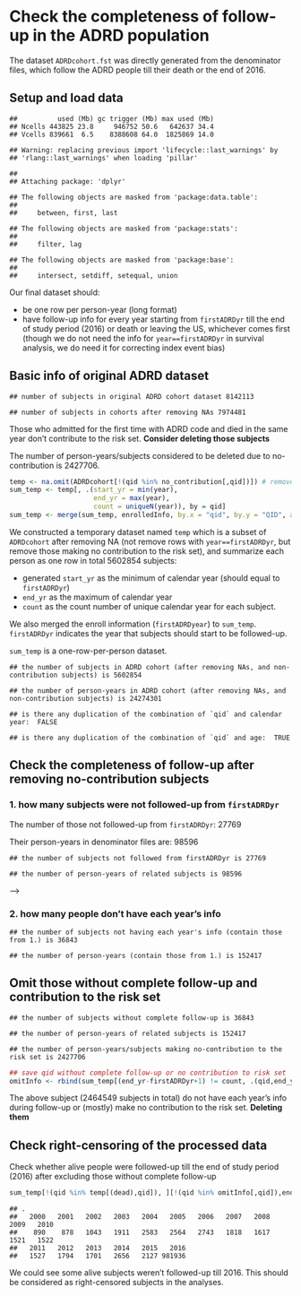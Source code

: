 Check the completeness of follow-up in the ADRD population
================

The dataset `ADRDcohort.fst` was directly generated from the denominator
files, which follow the ADRD people till their death or the end of 2016.

## Setup and load data

    ##          used (Mb) gc trigger (Mb) max used (Mb)
    ## Ncells 443825 23.8     946752 50.6   642637 34.4
    ## Vcells 839661  6.5    8388608 64.0  1825869 14.0

    ## Warning: replacing previous import 'lifecycle::last_warnings' by
    ## 'rlang::last_warnings' when loading 'pillar'

    ## 
    ## Attaching package: 'dplyr'

    ## The following objects are masked from 'package:data.table':
    ## 
    ##     between, first, last

    ## The following objects are masked from 'package:stats':
    ## 
    ##     filter, lag

    ## The following objects are masked from 'package:base':
    ## 
    ##     intersect, setdiff, setequal, union

Our final dataset should:

  - be one row per person-year (long format)
  - have follow-up info for every year starting from `firstADRDyr` till
    the end of study period (2016) or death or leaving the US, whichever
    comes first (though we do not need the info for `year==firstADRDyr`
    in survival analysis, we do need it for correcting index event bias)

## Basic info of original ADRD dataset

    ## number of subjects in original ADRD cohort dataset 8142113

    ## number of subjects in cohorts after removing NAs 7974481

Those who admitted for the first time with ADRD code and died in the
same year don’t contribute to the risk set. **Consider deleting those
subjects**

The number of person-years/subjects considered to be deleted due to
no-contribution is
2427706.

``` r
temp <- na.omit(ADRDcohort[!(qid %in% no_contribution[,qid])]) # remove all the NAs and those without contribution to risk set
sum_temp <- temp[, .(start_yr = min(year),
                     end_yr = max(year),
                     count = uniqueN(year)), by = qid]
sum_temp <- merge(sum_temp, enrolledInfo, by.x = "qid", by.y = "QID", all.x = TRUE)
```

We constructed a temporary dataset named `temp` which is a subset of
`ADRDcohort` after removing NA (not remove rows with
`year==firstADRDyr`, but remove those making no contribution to the risk
set), and summarize each person as one row in total 5602854 subjects:

  - generated `start_yr` as the minimum of calendar year (should equal
    to `firstADRDyr`)
  - `end_yr` as the maximum of calendar year
  - `count` as the count number of unique calendar year for each
    subject.

We also merged the enroll information (`firstADRDyear`) to `sum_temp`.
`firstADRDyr` indicates the year that subjects should start to be
followed-up.

`sum_temp` is a one-row-per-person
    dataset.

    ## the number of subjects in ADRD cohort (after removing NAs, and non-contribution subjects) is 5602854

    ## the number of person-years in ADRD cohort (after removing NAs, and non-contribution subjects) is 24274301

    ## is there any duplication of the combination of `qid` and calendar year:  FALSE

    ## is there any duplication of the combination of `qid` and age:  TRUE

## Check the completeness of follow-up after removing no-contribution subjects

### 1\. how many subjects were not followed-up from `firstADRDyr`

The number of those not followed-up from `firstADRDyr`: 27769

Their person-years in denominator files are:
98596

    ## the number of subjects not followed from firstADRDyr is 27769

    ## the number of person-years of related subjects is 98596

<!-- ```{r summarize} # dead event summary(temp[qid %in% sum_temp[start_yr != -->

<!-- firstADRDyr, qid],.SD[.N],by=qid][,dead]) # almost the same as the general -->

<!-- population ``` -->

<!-- <!-- #### fix -->

–\>

<!-- ```{r operature} -->

<!-- # create row for each missing year -->

<!-- op1 <- sum_temp[start_yr != (firstADRDyr+1),.(qid, firstADRDyr, year=start_yr-1)] -->

<!-- op2 <- op1[year!=firstADRDyr+1,.(qid, firstADRDyr, year=year-1)] -->

<!-- op3 <- op2[year!=firstADRDyr+1,.(qid, firstADRDyr, year=year-1)] -->

<!-- op4 <- op3[year!=firstADRDyr+1,.(qid, firstADRDyr, year=year-1)] -->

<!-- op5 <- op4[year!=firstADRDyr+1,.(qid, firstADRDyr, year=year-1)] -->

<!-- op6 <- op5[year!=firstADRDyr+1,.(qid, firstADRDyr, year=year-1)] -->

<!-- op7 <- op6[year!=firstADRDyr+1,.(qid, firstADRDyr, year=year-1)] -->

<!-- op8 <- op7[year!=firstADRDyr+1,.(qid, firstADRDyr, year=year-1)] -->

<!-- op9 <- op8[year!=firstADRDyr+1,.(qid, firstADRDyr, year=year-1)] -->

<!-- op10 <- op9[year!=firstADRDyr+1,.(qid, firstADRDyr, year=year-1)] -->

<!-- op11 <- op10[year!=firstADRDyr+1,.(qid, firstADRDyr, year=year-1)] -->

<!-- op12 <- op11[year!=firstADRDyr+1,.(qid, firstADRDyr, year=year-1)] -->

<!-- op13 <- op12[year!=firstADRDyr+1,.(qid, firstADRDyr, year=year-1)] -->

<!-- op14 <- op13[year!=firstADRDyr+1,.(qid, firstADRDyr, year=year-1)] -->

<!-- op15 <- op14[year!=firstADRDyr+1,.(qid, firstADRDyr, year=year-1)] -->

<!-- op16 <- op15[year!=firstADRDyr+1,.(qid, firstADRDyr, year=year-1)] -->

<!-- insert <- rbind(op1,op2,op3,op4,op5,op6,op7,op8,op9,op10,op11,op12,op13,op14,op15,op16) -->

<!-- setorder(insert,qid, year) -->

<!-- insert # dataset to be inserted -->

<!-- ``` -->

<!-- ```{r covariates} -->

<!-- # covariates info by zip and year -->

<!-- covariates <- unique(temp[,.(zip, year, mean_bmi, smoke_rate, hispanic, pct_blk, medhouseholdincome, medianhousevalue, poverty, education, popdensity, pct_owner_occ, summer_tmmx, winter_tmmx, summer_rmax, winter_rmax, pm25, no2, ozone, ozone_summer)]) -->

<!-- ``` -->

<!-- ```{r demographic} -->

<!-- setorder(temp, qid, year) -->

<!-- demographic <- temp[,.SD[1],by=qid][,diff_ageyear:=year-age][,.(qid, sex, race, dual, statecode,diff_ageyear)] -->

<!-- demographic -->

<!-- ``` -->

<!-- ```{r} -->

<!-- # get zip info to "insert"" datset -->

<!-- temp[qid %in% insert[,qid],.(qid,zip)][,uniqueN(zip),by=qid][V1!=1,] # check if zip change during follow-up -->

<!-- zipinfo <- temp[qid %in% insert[,qid],.(qid,zip)][,.SD[1],by=qid] # take one of zip -->

<!-- insert <- merge(insert, zipinfo, by="qid", all.x = T) -->

<!-- ``` -->

<!-- ```{r} -->

<!-- insert <- merge(insert, covariates, by=c("year", "zip"), all.x = T) -->

<!-- anyNA(insert) -->

<!-- insert <- merge(insert, demographic, by="qid", all.x=T) -->

<!-- insert[,age:=year-diff_ageyear] -->

<!-- insert[,diff_ageyear:=NULL] -->

<!-- ``` -->

<!-- ```{r} -->

<!-- insert[,`:=`(year_prev=year-1,dead=F)] -->

<!-- ADRDcohort_added <- rbind(insert,temp) -->

<!-- ``` -->

<!-- ```{r} -->

<!-- temp_added <- na.omit(ADRDcohort_added) # remove all the NAs -->

<!-- sum_temp_added <- temp_added[, .(start_yr = min(year), -->

<!--                      end_yr = max(year), -->

<!--                      count = uniqueN(year)), by = qid] -->

<!-- sum_temp_added <- merge(sum_temp_added, enrolledInfo, by.x = "qid", by.y = "QID", all.x = TRUE) -->

<!-- ``` -->

### 2\. how many people don’t have each year’s info

    ## the number of subjects not having each year's info (contain those from 1.) is 36843

    ## the number of person-years (contain those from 1.) is 152417

## Omit those without complete follow-up and contribution to the risk set

    ## the number of subjects without complete follow-up is 36843

    ## the number of person-years of related subjects is 152417

    ## the number of person-years/subjects making no-contribution to the risk set is 2427706

``` r
## save qid without complete follow-up or no contribution to risk set
omitInfo <- rbind(sum_temp[(end_yr-firstADRDyr+1) != count, .(qid,end_yr, firstADRDyr)], no_contribution)
```

The above subject (2464549 subjects in total) do not have each year’s
info during follow-up or (mostly) make no contribution to the risk set.
**Deleting them**

## Check right-censoring of the processed data

Check whether alive people were followed-up till the end of study period
(2016) after excluding those without complete
follow-up

``` r
sum_temp[!(qid %in% temp[(dead),qid]), ][!(qid %in% omitInfo[,qid]),end_yr] %>% table()
```

    ## .
    ##   2000   2001   2002   2003   2004   2005   2006   2007   2008   2009   2010 
    ##    890    878   1043   1911   2583   2564   2743   1818   1617   1521   1522 
    ##   2011   2012   2013   2014   2015   2016 
    ##   1527   1794   1701   2656   2127 981936

We could see some alive subjects weren’t followed-up till 2016. This
should be considered as right-censored subjects in the analyses.

